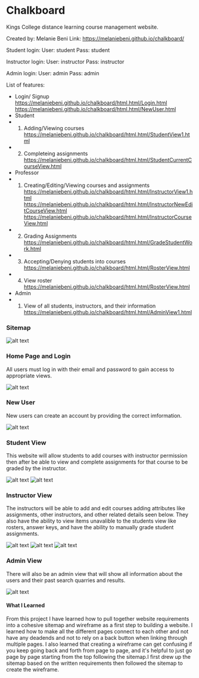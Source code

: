 # Chalkboard
Kings College distance learning course management website.

Created by: Melanie Beni
Link: https://melaniebeni.github.io/chalkboard/

Student login: User: student Pass: student  

Instructor login: User: instructor Pass: instructor 

Admin login: User: admin Pass: admin

List of features:
- Login/ Signup
  https://melaniebeni.github.io/chalkboard/html.html/Login.html
  https://melaniebeni.github.io/chalkboard/html.html/NewUser.html
- Student
- 1. Adding/Viewing courses
     https://melaniebeni.github.io/chalkboard/html.html/StudentView1.html
- 2. Completeing assignments
     https://melaniebeni.github.io/chalkboard/html.html/StudentCurrentCourseView.html
- Professor
- 1. Creating/Editing/Viewing courses and assignments
     https://melaniebeni.github.io/chalkboard/html.html/InstructorView1.html
     https://melaniebeni.github.io/chalkboard/html.html/InstructorNewEditCourseView.html
     https://melaniebeni.github.io/chalkboard/html.html/InstructorCourseView.html
- 2. Grading Assignments
     https://melaniebeni.github.io/chalkboard/html.html/GradeStudentWork.html
- 3. Accepting/Denying students into courses
     https://melaniebeni.github.io/chalkboard/html.html/RosterView.html
- 4. View roster
     https://melaniebeni.github.io/chalkboard/html.html/RosterView.html
- Admin
- 1. View of all students, instructors, and their information
     https://melaniebeni.github.io/chalkboard/html.html/AdminView1.html

### Sitemap
![alt text](ReadMeImages/Sitemap.jpg)

### Home Page and Login
All users must log in with their email and password to gain access to appropriate views.

![alt text](ReadMeImages/HomeLogin.jpg)

### New User
New users can create an account by providing the correct imformation.

![alt text](ReadMeImages/SignUp.jpg)

### Student View
This website will allow students to add courses with instructor permission then after be able to view and complete assignments for that course to be graded by the instructor.

![alt text](ReadMeImages/Student1.jpg)
![alt text](ReadMeImages/Student2.jpg)

### Instructor View

The instructors will be able to add and edit courses adding attributes like assignments, other instructors, and other related details seen below. They also have the ability to view items unavalible to the students view like rosters, answer keys, and have the ability to manually grade student assignments.  

![alt text](ReadMeImages/Instructor1.jpg)
![alt text](ReadMeImages/Instructor2.jpg)
![alt text](ReadMeImages/Instructor3.jpg)

### Admin View

There will also be an admin view that will show all information about the users and their past search quarries and results.

![alt text](ReadMeImages/Admin.jpg)

#### What I Learned

From this project I have learned how to pull together website requirements into a cohesive sitemap and wireframe as a first step to building a website. I learned how to make all the different pages connect to each other and not have any deadends and not to rely on a back button when linking through multiple pages. I also learned that creating a wireframe can get confusing if you keep going back and forth from page to page, and it's helpful to just go page by page starting from the top following the sitemap.I first drew up the sitemap based on the written requirements then followed the sitemap to create the wireframe. 
